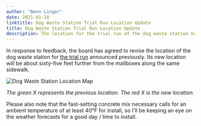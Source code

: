 ```yaml
---
author: "Benn Linger"
date: 2021-01-18
linktitle: Dog Waste Station Trial Run Location Update
title: Dog Waste Station Trial Run Location Update
description: The location for the trial run of the dog waste station has been revised.
---
```


In response to feedback, the board has agreed to revise the location of the dog waste station for [the trial run](../dog-waste-station-trial/) announced previously. Its new location will be about sixty-five feet further from the mailboxes along the same sidewalk.

![Dog Waste Station Location Map](../../dog-waste-station-location-202101.jpg)

*The green X represents the previous location. The red X is the new location.*

Please also note that the fast-setting concrete mix necessary calls for an ambient temperature of at least 40°F for install, so I'll be keeping an eye on the weather forecasts for a good day / time to install.
